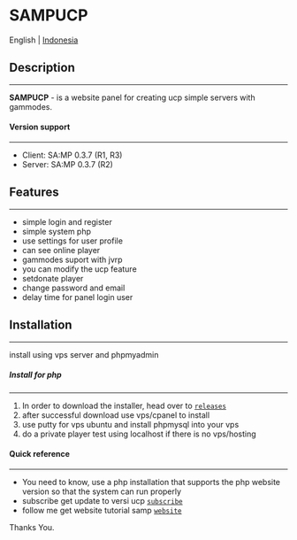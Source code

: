 # **SAMPUCP**
English | [Indonesia](https://github.com/CyberExe12/SampUcp/blob/main/README.id.md)

## Description
---------------------------------
**SAMPUCP** - is a website panel for creating ucp simple servers with gammodes.

#### Version support
----------------------------------
* Client: SA:MP 0.3.7 (R1, R3)
* Server: SA:MP 0.3.7 (R2)

## Features
---------------------------------
* simple login and register
* simple system php
* use settings for user profile
* can see online player
* gammodes suport with jvrp
* you can modify the ucp feature
* setdonate player
* change password and email
* delay time for panel login user

## Installation
---------------------------------
install using vps server and phpmyadmin


##### Install for php
---------------------------------
1. In order to download the installer, head over to [`releases`](https://github.com/CyberExe12/SampUcp/releases) 
2. after successful download use vps/cpanel to install
3. use putty for vps ubuntu and install phpmysql into your vps
4. do a private player test using localhost if there is no vps/hosting



#### Quick reference
---------------------------------
* You need to know, use a php installation that supports the php website version so that the system can run properly
* subscribe get update to versi ucp [`subscribe`](https://www.youtube.com/channel/UCthZQqE6GbRpSZX99-NKCCw)
* follow me get website tutorial samp [`website`](https://forumsa-mp.blogspot.com/)

Thanks You.

